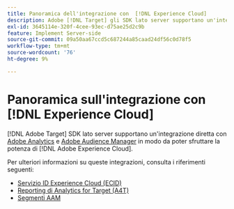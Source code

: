 ```yaml
---
title: Panoramica dell'integrazione con  [!DNL Experience Cloud]
description: Adobe [!DNL Target] gli SDK lato server supportano un'integrazione diretta con Adobe Analytics e Adobe Audience Manager per sfruttare la potenza di Adobe Experience Cloud.
exl-id: 3645114e-320f-4cee-93ec-d75ae25d2c9b
feature: Implement Server-side
source-git-commit: 09a50aa67ccd5c687244a85caad24df56c0d78f5
workflow-type: tm+mt
source-wordcount: '76'
ht-degree: 9%

---
```


# Panoramica sull&#39;integrazione con [!DNL Experience Cloud]

[!DNL Adobe Target] SDK lato server supportano un&#39;integrazione diretta con [Adobe Analytics](https://business.adobe.com/products/analytics/adobe-analytics.html) e [Adobe Audience Manager](https://business.adobe.com/products/audience-manager/adobe-audience-manager.html) in modo da poter sfruttare la potenza di [!DNL Adobe Experience Cloud].

Per ulteriori informazioni su queste integrazioni, consulta i riferimenti seguenti:

* [Servizio ID Experience Cloud (ECID)](ecid.md)
* [Reporting di Analytics for Target (A4T)](a4t-reporting.md)
* [Segmenti AAM](aam-segments.md)
